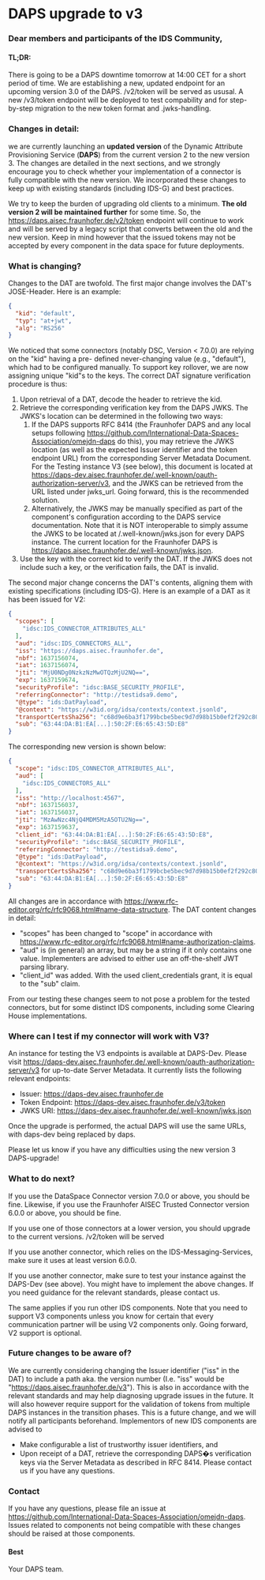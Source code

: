# DAPS upgrade to v3

### Dear members and participants of the IDS Community,

#### TL;DR:

There is going to be a DAPS downtime tomorrow at 14:00 CET for a short period of time. We are
establishing a new, updated endpoint for an upcoming version 3.0 of the DAPS. /v2/token will be served
as ususal. A new /v3/token endpoint will be deployed to test compability and for step-by-step migration
to the new token format and .jwks-handling.

### Changes in detail:

we are currently launching an **updated version** of the Dynamic Attribute Provisioning Service (**DAPS**)
from the current version 2 to the new version 3. The changes are detailed in the next sections, and we
strongly encourage you to check whether your implementation of a connector is fully compatible with
the new version. We incorporated these changes to keep up with existing standards (including IDS-G)
and best practices.

We try to keep the burden of upgrading old clients to a minimum. **The old version 2 will be maintained
further** for some time. So, the https://daps.aisec.fraunhofer.de/v2/token endpoint will continue to work and will be
served by a legacy script that converts between the old and the new version.
Keep in mind however that the issued tokens may not be accepted by every component in the data space for future
deployments.

### What is changing?

Changes to the DAT are twofold. The first major change involves the DAT's JOSE-Header. Here is an
example:

```json
{
  "kid": "default",
  "typ": "at+jwt",
  "alg": "RS256"
}
```

We noticed that some connectors (notably DSC, Version < 7.0.0) are relying on the "kid" having a pre-
defined never-changing value (e.g., "default"), which had to be configured manually. To support key
rollover, we are now assigning unique "kid"s to the keys. The correct DAT signature verification
procedure is thus:

1. Upon retrieval of a DAT, decode the header to retrieve the kid.
2. Retrieve the corresponding verification key from the DAPS JWKS. The JWKS's location
   can be determined in the following two ways:
    1. If the DAPS supports RFC 8414 (the Fraunhofer DAPS and any local setups
       following https://github.com/International-Data-Spaces-Association/omejdn-daps
       do this), you may retrieve the JWKS location (as well as the expected Issuer
       identifier and the token endpoint URL) from the corresponding Server Metadata
       Document. For the Testing instance V3 (see below), this document is located at
       https://daps-dev.aisec.fraunhofer.de/.well-known/oauth-authorization-server/v3, and the JWKS can be retrieved
       from the URL listed under jwks_url. Going forward,
       this is the recommended solution.
    2. Alternatively, the JWKS may be manually specified as part of the component's
       configuration according to the DAPS service documentation. Note that it is NOT
       interoperable to simply assume the JWKS to be located at /.well-known/jwks.json
       for every DAPS instance. The current location for the Fraunhofer DAPS is
       https://daps.aisec.fraunhofer.de/.well-known/jwks.json.
3. Use the key with the correct kid to verify the DAT. If the JWKS does not include such a
   key, or the verification fails, the DAT is invalid.

The second major change concerns the DAT's contents, aligning them with existing specifications
(including IDS-G). Here is an example of a DAT as it has been issued for V2:

```json
{
  "scopes": [
    "idsc:IDS_CONNECTOR_ATTRIBUTES_ALL"
  ],
  "aud": "idsc:IDS_CONNECTORS_ALL",
  "iss": "https://daps.aisec.fraunhofer.de",
  "nbf": 1637156074,
  "iat": 1637156074,
  "jti": "MjU0NDg0NzkzNzMwOTQzMjU2NQ==",
  "exp": 1637159674,
  "securityProfile": "idsc:BASE_SECURITY_PROFILE",
  "referringConnector": "http://testidsa9.demo",
  "@type": "ids:DatPayload",
  "@context": "https://w3id.org/idsa/contexts/context.jsonld",
  "transportCertsSha256": "c68d9e6ba3f1799bcbe5bec9d7d98b15b0ef2f292c80f6bca994178aa95ae10d",
  "sub": "63:44:DA:B1:EA[...]:50:2F:E6:65:43:5D:E8"
}
```

The corresponding new version is shown below:

```json
{
  "scope": "idsc:IDS_CONNECTOR_ATTRIBUTES_ALL",
  "aud": [
    "idsc:IDS_CONNECTORS_ALL"
  ],
  "iss": "http://localhost:4567",
  "nbf": 1637156037,
  "iat": 1637156037,
  "jti": "MzAwNzc4NjQ4MDM5MzA5OTU2Ng==",
  "exp": 1637159637,
  "client_id": "63:44:DA:B1:EA[...]:50:2F:E6:65:43:5D:E8",
  "securityProfile": "idsc:BASE_SECURITY_PROFILE",
  "referringConnector": "http://testidsa9.demo",
  "@type": "ids:DatPayload",
  "@context": "https://w3id.org/idsa/contexts/context.jsonld",
  "transportCertsSha256": "c68d9e6ba3f1799bcbe5bec9d7d98b15b0ef2f292c80f6bca994178aa95ae10d",
  "sub": "63:44:DA:B1:EA[...]:50:2F:E6:65:43:5D:E8"
}
```

All changes are in accordance with https://www.rfc-editor.org/rfc/rfc9068.html#name-data-structure.
The DAT content changes in detail:

- "scopes" has been changed to "scope" in accordance
  with https://www.rfc-editor.org/rfc/rfc9068.html#name-authorization-claims.
- "aud" is (in general) an array, but may be a string if it only contains one value.
  Implementers are advised to either use an off-the-shelf JWT parsing library.
- "client_id" was added. With the used client_credentials grant, it is equal to the "sub"
  claim.

From our testing these changes seem to not pose a problem for the tested connectors, but for some
distinct IDS components, including some Clearing House implementations.

### Where can I test if my connector will work with V3?

An instance for testing the V3 endpoints is available at DAPS-Dev. Please
visit https://daps-dev.aisec.fraunhofer.de/.well-known/oauth-authorization-server/v3 for up-to-date Server Metadata. It
currently lists the following relevant endpoints:

- Issuer: https://daps-dev.aisec.fraunhofer.de
- Token Endpoint: https://daps-dev.aisec.fraunhofer.de/v3/token
- JWKS URI: https://daps-dev.aisec.fraunhofer.de/.well-known/jwks.json

Once the upgrade is performed, the actual DAPS will use the same URLs, with daps-dev being replaced
by daps.

Please let us know if you have any difficulties using the new version 3 DAPS-upgrade!

### What to do next?

If you use the DataSpace Connector version 7.0.0 or above, you should be fine. Likewise, if you use the
Fraunhofer AISEC Trusted Connector version 6.0.0 or above, you should be fine.

If you use one of those connectors at a lower version, you should upgrade to the current
versions. /v2/token will be served

If you use another connector, which relies on the IDS-Messaging-Services, make sure it uses at least
version 6.0.0.

If you use another connector, make sure to test your instance against the DAPS-Dev (see above). You
might have to implement the above changes. If you need guidance for the relevant standards, please
contact us.

The same applies if you run other IDS components. Note that you need to support V3 components
unless you know for certain that every communication partner will be using V2 components only. Going
forward, V2 support is optional.

### Future changes to be aware of?

We are currently considering changing the Issuer identifier ("iss" in the DAT) to include a path aka. the
version number (I.e. "iss" would be "https://daps.aisec.fraunhofer.de/v3"). This is also in accordance
with the relevant standards and may help diagnosing upgrade issues in the future. It will also however
require support for the validation of tokens from multiple DAPS instances in the transition phases. This
is a future change, and we will notify all participants beforehand. Implementors of new IDS components
are advised to

- Make configurable a list of trustworthy issuer identifiers, and
- Upon receipt of a DAT, retrieve the corresponding DAPS�s verification keys via the Server
  Metadata as described in RFC 8414. Please contact us if you have any questions.

### Contact

If you have any questions, please file an issue at https://github.com/International-Data-Spaces-Association/omejdn-daps.
Issues related to components not being compatible with these changes
should be raised at those components.

#### Best

Your DAPS team.
